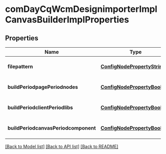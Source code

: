 # comDayCqWcmDesignimporterImplCanvasBuilderImplProperties

## Properties
Name | Type | Description | Notes
------------ | ------------- | ------------- | -------------
**filepattern** | [**ConfigNodePropertyString**](ConfigNodePropertyString.md) |  | [optional] [default to null]
**buildPeriodpagePeriodnodes** | [**ConfigNodePropertyBoolean**](ConfigNodePropertyBoolean.md) |  | [optional] [default to null]
**buildPeriodclientPeriodlibs** | [**ConfigNodePropertyBoolean**](ConfigNodePropertyBoolean.md) |  | [optional] [default to null]
**buildPeriodcanvasPeriodcomponent** | [**ConfigNodePropertyBoolean**](ConfigNodePropertyBoolean.md) |  | [optional] [default to null]

[[Back to Model list]](../README.md#documentation-for-models) [[Back to API list]](../README.md#documentation-for-api-endpoints) [[Back to README]](../README.md)


